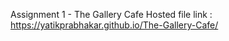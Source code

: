 Assignment 1 - The Gallery Cafe
Hosted file link : https://yatikprabhakar.github.io/The-Gallery-Cafe/
